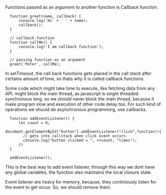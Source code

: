 Functions passed as an argument to another function is Callback function.

      function greet(name, callback) {
          console.log('Hi' + ' ' + name);
          callback();
      }

      // callback function
      function callMe() {
          console.log('I am callback function');
      }

      // passing function as an argument
      greet('Peter', callMe);
      
In setTimeout, the call back  functions gets placed in the call stack after certains amount of time, so thats why it is called callback functions.

Some code which might take time to execute, like fetching data from any API, might block the main thread, as javascript is single threaded synchronous lang.
so we should never block the main thread, because it make program slow and execution of other code delay too.
For such kind of operations we should do asynchronous programming, use callbacks.

      function addEventListener() {
          let count = 0;
          document.getElementById("button").addEventListener("click",function(){
            // gets into callstack when click event occurs.
            console.log("button clicked = ", ++count, "times"); 
          })
      }
      
      addEventListener();

This is the best way to add event listener, through this way we dont have any global variables, 
the function also maintains the local closure state.

Event listener are heavy for memory, because, they continiously listen for the event to get occur.
So, we should remove them.
